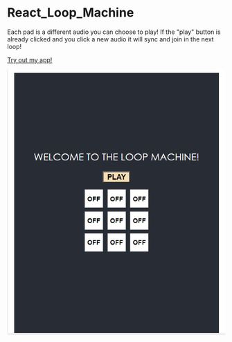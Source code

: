 # React_Loop_Machine

Each pad is a different audio you can choose to play!
If the "play" button is already clicked and you click a new audio it will sync and join in the next loop!

[Try out my app!](https://react-loop-machine.herokuapp.com/)

![](https://github.com/DoreenVas/React_Loop_Machine/blob/main/app_pic.png)
